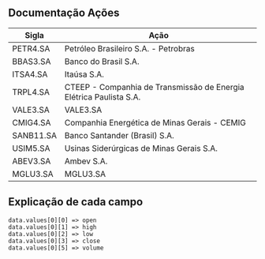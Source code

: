 ## Documentação Ações
| Sigla    | Ação                                                 |
|-------   |----------------------------------------              |
| PETR4.SA | Petróleo Brasileiro S.A. - Petrobras                                                         |
| BBAS3.SA | Banco do Brasil S.A.                                 |
| ITSA4.SA | Itaúsa S.A.                                          |
| TRPL4.SA |CTEEP - Companhia de Transmissão de Energia Elétrica Paulista S.A.                                                     |
| VALE3.SA | VALE3.SA                                             |
| CMIG4.SA | Companhia Energética de Minas Gerais - CEMIG                                                             |
| SANB11.SA| Banco Santander (Brasil) S.A.                        |
| USIM5.SA | Usinas Siderúrgicas de Minas Gerais S.A.                                                                |
| ABEV3.SA | Ambev S.A.                                           |
| MGLU3.SA | MGLU3.SA                                             |

## Explicação de cada campo
`data.values[0][0] => open` <br>
`data.values[0][1] => high` <br>
`data.values[0][2] => low` <br>
`data.values[0][3] => close` <br>
`data.values[0][5] => volume`